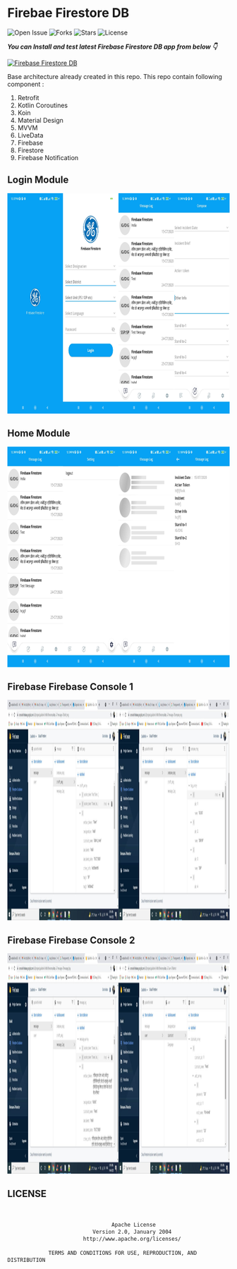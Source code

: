 # Firebae Firestore DB

![Open Issue](https://img.shields.io/github/issues/webaddicted/FirebaseFirestore)
![Forks](https://img.shields.io/github/forks/webaddicted/FirebaseFirestore)
![Stars](https://img.shields.io/github/stars/webaddicted/FirebaseFirestore)
![License](https://img.shields.io/github/license/webaddicted/FirebaseFirestore)

***You can Install and test latest Firebase Firestore DB app from below 👇***

[![Firebase Firestore DB](https://img.shields.io/badge/News%20Post-Apk-brightgreen.svg?style=for-the-badge&logo=android)](https://github.com/webaddicted/NewsPost/blob/main/apk/newspost.apk)


Base architecture already created in this repo. This repo contain following component :

1) Retrofit 
2) Kotlin Coroutines
3) Koin
4) Material Design
5) MVVM
6) LiveData
7) Firebase
8) Firestore
9) Firebase Notification


## Login Module

<img src="https://github.com/webaddicted/FirebaseFirestore/raw/main/screenshot/login.jpg" height="500">


## Home Module

<img src="https://github.com/webaddicted/FirebaseFirestore/raw/main/screenshot/home.jpg" height="500">


## Firebase Firebase Console 1

<img src="https://github.com/webaddicted/FirebaseFirestore/raw/main/screenshot/fcm1.jpg" height="500">

## Firebase Firebase Console 2

<img src="https://github.com/webaddicted/FirebaseFirestore/raw/main/screenshot/fcm2.jpg" height="500">


## LICENSE
```


                                 Apache License
                           Version 2.0, January 2004
                        http://www.apache.org/licenses/

             TERMS AND CONDITIONS FOR USE, REPRODUCTION, AND DISTRIBUTION

```


